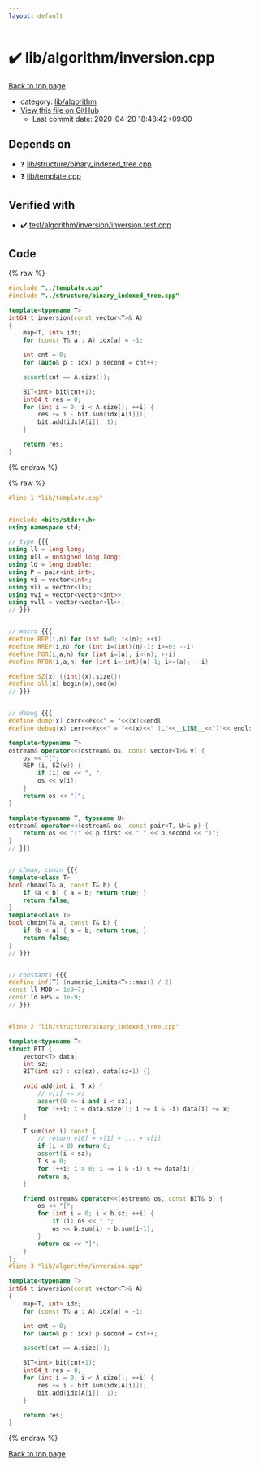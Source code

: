 ```yaml
---
layout: default
---
```


<!-- mathjax config similar to math.stackexchange -->
<script type="text/javascript" async
  src="https://cdnjs.cloudflare.com/ajax/libs/mathjax/2.7.5/MathJax.js?config=TeX-MML-AM_CHTML">
</script>
<script type="text/x-mathjax-config">
  MathJax.Hub.Config({
    TeX: { equationNumbers: { autoNumber: "AMS" }},
    tex2jax: {
      inlineMath: [ ['$','$'] ],
      processEscapes: true
    },
    "HTML-CSS": { matchFontHeight: false },
    displayAlign: "left",
    displayIndent: "2em"
  });
</script>

<script type="text/javascript" src="https://cdnjs.cloudflare.com/ajax/libs/jquery/3.4.1/jquery.min.js"></script>
<script src="https://cdn.jsdelivr.net/npm/jquery-balloon-js@1.1.2/jquery.balloon.min.js" integrity="sha256-ZEYs9VrgAeNuPvs15E39OsyOJaIkXEEt10fzxJ20+2I=" crossorigin="anonymous"></script>
<script type="text/javascript" src="../../../assets/js/copy-button.js"></script>
<link rel="stylesheet" href="../../../assets/css/copy-button.css" />


# :heavy_check_mark: lib/algorithm/inversion.cpp

<a href="../../../index.html">Back to top page</a>

* category: <a href="../../../index.html#77c6183086c03e38260b57f4d8fbb66c">lib/algorithm</a>
* <a href="{{ site.github.repository_url }}/blob/master/lib/algorithm/inversion.cpp">View this file on GitHub</a>
    - Last commit date: 2020-04-20 18:48:42+09:00




## Depends on

* :question: <a href="../structure/binary_indexed_tree.cpp.html">lib/structure/binary_indexed_tree.cpp</a>
* :question: <a href="../template.cpp.html">lib/template.cpp</a>


## Verified with

* :heavy_check_mark: <a href="../../../verify/test/algorithm/inversion/inversion.test.cpp.html">test/algorithm/inversion/inversion.test.cpp</a>


## Code

<a id="unbundled"></a>
{% raw %}
```cpp
#include "../template.cpp"
#include "../structure/binary_indexed_tree.cpp"

template<typename T>
int64_t inversion(const vector<T>& A)
{
    map<T, int> idx;
    for (const T& a : A) idx[a] = -1;

    int cnt = 0;
    for (auto& p : idx) p.second = cnt++;

    assert(cnt == A.size());

    BIT<int> bit(cnt+1);
    int64_t res = 0;
    for (int i = 0; i < A.size(); ++i) {
        res += i - bit.sum(idx[A[i]]);
        bit.add(idx[A[i]], 1);
    }

    return res;
}

```
{% endraw %}

<a id="bundled"></a>
{% raw %}
```cpp
#line 1 "lib/template.cpp"


#include <bits/stdc++.h>
using namespace std;

// type {{{
using ll = long long;
using ull = unsigned long long;
using ld = long double;
using P = pair<int,int>;
using vi = vector<int>;
using vll = vector<ll>;
using vvi = vector<vector<int>>;
using vvll = vector<vector<ll>>;
// }}}


// macro {{{
#define REP(i,n) for (int i=0; i<(n); ++i)
#define RREP(i,n) for (int i=(int)(n)-1; i>=0; --i)
#define FOR(i,a,n) for (int i=(a); i<(n); ++i)
#define RFOR(i,a,n) for (int i=(int)(n)-1; i>=(a); --i)

#define SZ(x) ((int)(x).size())
#define all(x) begin(x),end(x)
// }}}


// debug {{{
#define dump(x) cerr<<#x<<" = "<<(x)<<endl
#define debug(x) cerr<<#x<<" = "<<(x)<<" (L"<<__LINE__<<")"<< endl;

template<typename T>
ostream& operator<<(ostream& os, const vector<T>& v) {
    os << "[";
    REP (i, SZ(v)) {
        if (i) os << ", ";
        os << v[i];
    }
    return os << "]";
}

template<typename T, typename U>
ostream& operator<<(ostream& os, const pair<T, U>& p) {
    return os << "(" << p.first << " " << p.second << ")";
}
// }}}


// chmax, chmin {{{
template<class T>
bool chmax(T& a, const T& b) {
    if (a < b) { a = b; return true; }
    return false;
}
template<class T>
bool chmin(T& a, const T& b) {
    if (b < a) { a = b; return true; }
    return false;
}
// }}}


// constants {{{
#define inf(T) (numeric_limits<T>::max() / 2)
const ll MOD = 1e9+7;
const ld EPS = 1e-9;
// }}}


#line 2 "lib/structure/binary_indexed_tree.cpp"

template<typename T>
struct BIT {
    vector<T> data;
    int sz;
    BIT(int sz) : sz(sz), data(sz+1) {}

    void add(int i, T x) {
        // v[i] += x;
        assert(0 <= i and i < sz);
        for (++i; i < data.size(); i += i & -i) data[i] += x;
    }

    T sum(int i) const {
        // return v[0] + v[1] + ... + v[i]
        if (i < 0) return 0;
        assert(i < sz);
        T s = 0;
        for (++i; i > 0; i -= i & -i) s += data[i];
        return s;
    }

    friend ostream& operator<<(ostream& os, const BIT& b) {
        os << "[";
        for (int i = 0; i < b.sz; ++i) {
            if (i) os << " ";
            os << b.sum(i) - b.sum(i-1);
        }
        return os << "]";
    }
};
#line 3 "lib/algorithm/inversion.cpp"

template<typename T>
int64_t inversion(const vector<T>& A)
{
    map<T, int> idx;
    for (const T& a : A) idx[a] = -1;

    int cnt = 0;
    for (auto& p : idx) p.second = cnt++;

    assert(cnt == A.size());

    BIT<int> bit(cnt+1);
    int64_t res = 0;
    for (int i = 0; i < A.size(); ++i) {
        res += i - bit.sum(idx[A[i]]);
        bit.add(idx[A[i]], 1);
    }

    return res;
}

```
{% endraw %}

<a href="../../../index.html">Back to top page</a>

